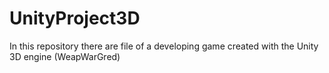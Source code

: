 UnityProject3D
==============

In this repository there are file of a developing game created with the Unity 3D engine (WeapWarGred)
